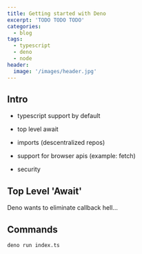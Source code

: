 ```yaml
---
title: Getting started with Deno
excerpt: 'TODO TODO TODO'
categories:
  - blog
tags:
  - typescript
  - deno
  - node
header:
  image: '/images/header.jpg'
---
```


## Intro

* typescript support by default

* top level await

* imports (descentralized repos)

* support for browser apis (example: fetch)

* security

## Top Level 'Await'

Deno wants to eliminate callback hell...

## Commands

`deno run index.ts`